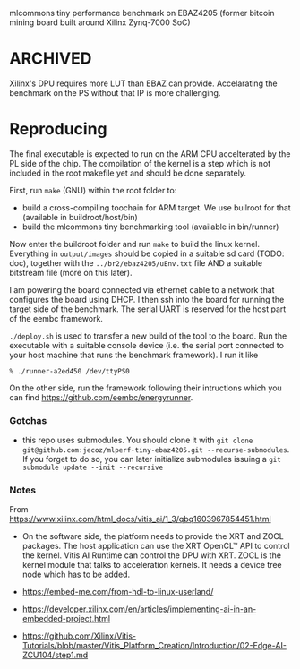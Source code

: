 mlcommons tiny performance benchmark on EBAZ4205 (former bitcoin mining board
built around Xilinx Zynq-7000 SoC)

# ARCHIVED
Xilinx's DPU requires more LUT than EBAZ can provide. Accelarating the
benchmark on the PS without that IP is more challenging.

# Reproducing
The final executable is expected to run on the ARM CPU accelterated by the PL
side of the chip.  The compilation of the kernel is a step which is not
included in the root makefile yet and should be done separately.

First, run `make` (GNU) within the root folder to:
- build a cross-compiling toochain for ARM target. We use builroot for that
  (available in buildroot/host/bin)
- build the mlcommons tiny benchmarking tool (available in bin/runner)

Now enter the buildroot folder and run `make` to build the linux kernel.
Everything in `output/images` should be copied in a suitable sd card (TODO:
doc), together with the `../br2/ebaz4205/uEnv.txt` file AND a suitable
bitstream file (more on this later).

I am powering the board connected via ethernet cable to a network that
configures the board using DHCP. I then ssh into the board for running the
target side of the benchmark. The serial UART is reserved for the host part of
the eembc framework.

`./deploy.sh` is used to transfer a new build of the tool to the board. Run the
executable with a suitable console device (i.e. the serial port connected to
your host machine that runs the benchmark framework). I run it like
```
% ./runner-a2ed450 /dev/ttyPS0
```

On the other side, run the framework following their intructions which you can
find https://github.com/eembc/energyrunner.

### Gotchas
- this repo uses submodules. You should clone it with `git clone
  git@github.com:jecoz/mlperf-tiny-ebaz4205.git --recurse-submodules`. If you
forget to do so, you can later initialize submodules issuing a `git submodule
update --init --recursive`

### Notes
From https://www.xilinx.com/html_docs/vitis_ai/1_3/qbq1603967854451.html

- On the software side, the platform needs to provide the XRT and ZOCL
  packages.  The host application can use the XRT OpenCL™ API to control the
kernel. Vitis AI Runtime can control the DPU with XRT. ZOCL is the kernel
module that talks to acceleration kernels. It needs a device tree node which
has to be added.

- https://embed-me.com/from-hdl-to-linux-userland/
- https://developer.xilinx.com/en/articles/implementing-ai-in-an-embedded-project.html
- https://github.com/Xilinx/Vitis-Tutorials/blob/master/Vitis_Platform_Creation/Introduction/02-Edge-AI-ZCU104/step1.md
